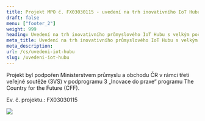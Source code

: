 ```yaml
---
title: Projekt MPO č. FX03030115 - uvedení na trh inovativního IoT Hubu
draft: false
menu: ["footer_2"]
weight: 999
heading: Uvedení na trh inovativního průmyslového IoT Hubu s velkým počtem terminálních vstupů společnosti HARDWARIO a.s.
meta_title: Uvedení na trh inovativního průmyslového IoT Hubu s velkým počtem terminálních vstupů společnosti HARDWARIO a.s.
meta_description:
url: /cs/uvedeni-iot-hubu
slug: /uvedeni-iot-hubu
---
```


Projekt byl podpořen Ministerstvem průmyslu a obchodu ČR v rámci třetí veřejné soutěže (3VS) v podprogramu 3 „Inovace do praxe“ programu The Country for the Future (CFF).

Ev. č. projektu.: FX03030115

<div class = "text-center">
<img src = "https://res.cloudinary.com/lukasfabik/image/upload/v1685380732/cftf.png" class = "w-50 w-md-25 mx-auto"/>
</div>
